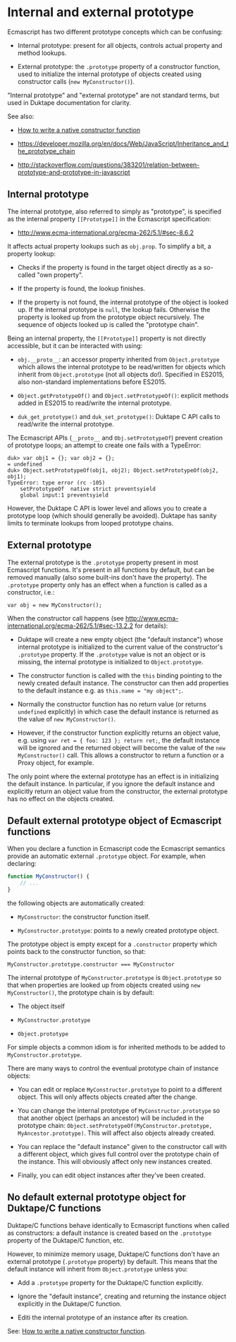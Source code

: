 # Internal and external prototype

Ecmascript has two different prototype concepts which can be confusing:

* Internal prototype: present for all objects, controls actual property and
  method lookups.

* External prototype: the `.prototype` property of a constructor function,
  used to initialize the internal prototype of objects created using
  constructor calls (`new MyConstructor()`).

"Internal prototype" and "external prototype" are not standard terms, but used
in Duktape documentation for clarity.

See also:

* [How to write a native constructor function](HowtoNativeConstructor.md)

* <https://developer.mozilla.org/en/docs/Web/JavaScript/Inheritance_and_the_prototype_chain>

* <http://stackoverflow.com/questions/383201/relation-between-prototype-and-prototype-in-javascript>

## Internal prototype

The internal prototype, also referred to simply as "prototype", is
specified as the internal property `[[Prototype]]` in the Ecmascript
specification:

* <http://www.ecma-international.org/ecma-262/5.1/#sec-8.6.2>

It affects actual property lookups such as `obj.prop`.  To simplify a bit, a
property lookup:

* Checks if the property is found in the target object directly as a so-called
  "own property".

* If the property is found, the lookup finishes.

* If the property is not found, the internal prototype of the object is looked
  up.  If the internal prototype is `null`, the lookup fails.  Otherwise the
  property is looked up from the prototype object recursively.  The sequence of
  objects looked up is called the "prototype chain".

Being an internal property, the `[[Prototype]]` property is not directly
accessible, but it can be interacted with using:

* `obj.__proto__`: an accessor property inherited from `Object.prototype`
  which allows the internal prototype to be read/written for objects which
  inherit from `Object.prototype` (not all objects do!).  Specified in ES2015,
  also non-standard implementations before ES2015.

* `Object.getPrototypeOf()` and `Object.setPrototypeOf()`: explicit methods
  added in ES2015 to read/write the internal prototype.

* `duk_get_prototype()` and `duk_set_prototype()`: Duktape C API calls to
  read/write the internal prototype.

The Ecmascript APIs (`__proto__` and `Obj.setPrototypeOf`) prevent creation
of prototype loops; an attempt to create one fails with a TypeError:

```
duk> var obj1 = {}; var obj2 = {};
= undefined
duk> Object.setPrototypeOf(obj1, obj2); Object.setPrototypeOf(obj2, obj1);
TypeError: type error (rc -105)
	setPrototypeOf  native strict preventsyield
	global input:1 preventsyield
```

However, the Duktape C API is lower level and allows you to create a prototype
loop (which should generally be avoided).  Duktape has sanity limits to
terminate lookups from looped prototype chains.

## External prototype

The external prototype is the `.prototype` property present in most Ecmascript
functions.  It's present in all functions by default, but can be removed
manually (also some built-ins don't have the property).  The `.prototype`
property only has an effect when a function is called as a constructor, i.e.:

```
var obj = new MyConstructor();
```

When the constructor call happens (see
<http://www.ecma-international.org/ecma-262/5.1/#sec-13.2.2> for details):

* Duktape will create a new empty object (the "default instance") whose
  internal prototype is initialized to the current value of the constructor's
  `.prototype` property.  If the `.prototype` value is not an object or is
  missing, the internal prototype is initialized to `Object.prototype`.

* The constructor function is called with the `this` binding pointing to the
  newly created default instance.  The constructor can then add properties to
  the default instance e.g. as `this.name = "my object";`.

* Normally the constructor function has no return value (or returns
  `undefined` explicitly) in which case the default instance is returned as
  the value of `new MyConstructor()`.

* However, if the constructor function explicitly returns an object value,
  e.g. using `var ret = { foo: 123 }; return ret;`, the default instance will
  be ignored and the returned object will become the value of the
  `new MyConstructor()` call.  This allows a constructor to return a function
  or a Proxy object, for example.

The only point where the external prototype has an effect is in initializing
the default instance.  In particular, if you ignore the default instance and
explicitly return an object value from the constructor, the external prototype
has no effect on the objects created.

## Default external prototype object of Ecmascript functions

When you declare a function in Ecmascript code the Ecmascript semantics
provide an automatic external `.prototype` object.  For example, when
declaring:

```js
function MyConstructor() {
    // ...
}
```

the following objects are automatically created:

* `MyConstructor`: the constructor function itself.

* `MyConstructor.prototype`: points to a newly created prototype object.

The prototype object is empty except for a `.constructor` property which
points back to the constructor function, so that:

```
MyConstructor.prototype.constructor === MyConstructor
```

The internal prototype of `MyConstructor.prototype` is `Object.prototype`
so that when properties are looked up from objects created using
`new MyConstructor()`, the prototype chain is by default:

* The object itself

* `MyConstructor.prototype`

* `Object.prototype`

For simple objects a common idiom is for inherited methods to be added to
`MyConstructor.prototype`.

There are many ways to control the eventual prototype chain of instance
objects:

* You can edit or replace `MyConstructor.prototype` to point to a different
  object.  This will only affects objects created after the change.

* You can change the internal prototype of `MyConstructor.prototype` so that
  another object (perhaps an ancestor) will be included in the prototype chain:
  `Object.setPrototypeOf(MyConstructor.prototype, MyAncestor.prototype)`.
  This will affect also objects already created.

* You can replace the "default instance" given to the constructor call with a
  different object, which gives full control over the prototype chain of the
  instance.  This will obviously affect only new instances created.

* Finally, you can edit object instances after they've been created.

## No default external prototype object for Duktape/C functions

Duktape/C functions behave identically to Ecmascript functions when called
as constructors: a default instance is created based on the `.prototype`
property of the Duktape/C function, etc.

However, to minimize memory usage, Duktape/C functions don't have an external
prototype (`.prototype` property) by default.  This means that the default
instance will inherit from `Object.prototype` unless you:

* Add a `.prototype` property for the Duktape/C function explicitly.

* Ignore the "default instance", creating and returning the instance object
  explicitly in the Duktape/C function.

* Editi the internal prototype of an instance after its creation.

See: [How to write a native constructor function](HowtoNativeConstructor.md).
